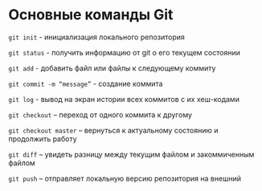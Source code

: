 # Основные команды Git

`git init` - инициализация локального репозитория

`git status` - получить информацию от git о его текущем состоянии

`git add` - добавить файл или файлы к следующему коммиту

`git commit -m “message”` - создание коммита

`git log` - вывод на экран истории всех коммитов с их хеш-кодами

`git checkout` – переход от одного коммита к другому

`git checkout master` – вернуться к актуальному состоянию и продолжить работу

`git diff` – увидеть разницу между текущим файлом и закоммиченным файлом

`git push` – отправляет локальную версию репозитория на внешний
